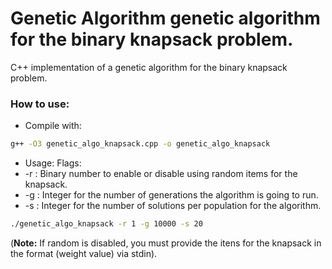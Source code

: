 # Genetic Algorithm genetic algorithm for the binary knapsack problem.

C++ implementation of a genetic algorithm for the binary knapsack problem.

### How to use:
- Compile with:
```bash
g++ -O3 genetic_algo_knapsack.cpp -o genetic_algo_knapsack
```

- Usage:
Flags:
- -r : Binary number to enable or disable using random items for the knapsack.
- -g : Integer for the number of generations the algorithm is going to run.
- -s : Integer for the number of solutions per population for the algorithm.

```bash
./genetic_algo_knapsack -r 1 -g 10000 -s 20
```

(**Note:** If random is disabled, you must provide the itens for the knapsack in the format (weight value) via stdin).
